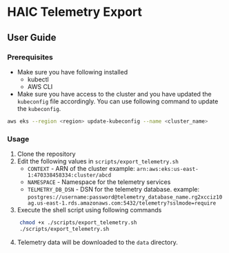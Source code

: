 # HAIC Telemetry Export

## User Guide

### Prerequisites

- Make sure you have following installed
    - kubectl
    - AWS CLI
- Make sure you have access to the cluster and you have updated the `kubeconfig` file accordingly. You can use following command to update the `kubeconfig`.
```bash
aws eks --region <region> update-kubeconfig --name <cluster_name>
```
### Usage

1. Clone the repository
2. Edit the following values in `scripts/export_telemetry.sh`
    - `CONTEXT` - ARN of the cluster example: `arn:aws:eks:us-east-1:470338458334:cluster/abcd`
    - `NAMESPACE` - Namespace for the telemetry services
    - `TELMETRY_DB_DSN` - DSN for the telemetry database. example: `postgres://username:password@telemetry_database_name.rg2xcciz10ag.us-east-1.rds.amazonaws.com:5432/telemetry?sslmode=require`
3. Execute the shell script using following commands
```bash
    chmod +x ./scripts/export_telemetry.sh
    ./scripts/export_telemetry.sh
```
4. Telemetry data will be downloaded to the `data` directory.
